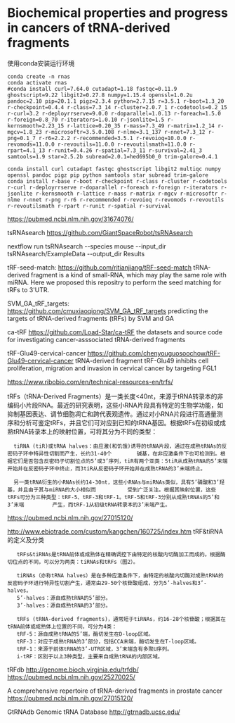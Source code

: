 # Biochemical properties and progress in cancers of tRNA-derived fragments

使用conda安装运行环境
```
conda create -n rnas
conda activate rnas
#conda install curl=7.64.0 cutadapt=1.18 fastqc=0.11.9 ghostscript=9.22 libgit2=0.27.8 numpy=1.15.4 openssl=1.0.2u pandoc=2.10 pip=20.1.1 pigz=2.3.4 python=2.7.15 r=3.5.1 r-boot=1.3_20 r-checkpoint=0.4.4 r-class=7.3_14 r-cluster=2.0.7_1 r-codetools=0.2_15 r-curl=3.2 r-deployrrserve=9.0.0 r-doparallel=1.0.13 r-foreach=1.5.0 r-foreign=0.8_70 r-iterators=1.0.10 r-jsonlite=1.5 r-kernsmooth=2.23_15 r-lattice=0.20_35 r-mass=7.3_49 r-matrix=1.2_14 r-mgcv=1.8_23 r-microsoftr=3.5.0.108 r-nlme=3.1_137 r-nnet=7.3_12 r-png=0.1_7 r-r6=2.2.2 r-recommended=3.5.1 r-revoioq=10.0.0 r-revomods=11.0.0 r-revoutils=11.0.0 r-revoutilsmath=11.0.0 r-rpart=4.1_13 r-runit=0.4.26 r-spatial=7.3_11 r-survival=2.41_3 samtools=1.9 star=2.5.2b subread=2.0.1=hed695b0_0 trim-galore=0.4.1

conda install curl cutadapt fastqc ghostscript libgit2 multiqc numpy openssl pandoc pigz pip python samtools star subread trim-galore
conda install r-base r-boot r-checkpoint r-class r-cluster r-codetools r-curl r-deployrrserve r-doparallel r-foreach r-foreign r-iterators r-jsonlite r-kernsmooth r-lattice r-mass r-matrix r-mgcv r-microsoftr r-nlme r-nnet r-png r-r6 r-recommended r-revoioq r-revomods r-revoutils r-revoutilsmath r-rpart r-runit r-spatial r-survival

```

https://pubmed.ncbi.nlm.nih.gov/31674076/

tsRNAsearch
https://github.com/GiantSpaceRobot/tsRNAsearch

nextflow run tsRNAsearch --species mouse --input_dir tsRNAsearch/ExampleData --output_dir Results



tRF-seed-match:
https://github.com/ritianjiang/tRF-seed-match
tRNA-derived fragment is a kind of small-RNA, which may play the same role with miRNA. Here we proposed this repositry to perform the seed matching for tRFs to 3'UTR.

SVM_GA_tRF_targets:
https://github.com/cmuxiaoqiong/SVM_GA_tRF_targets
predicting the targets of tRNA-derived fragments (tRFs) by SVM and GA

ca-tRF
https://github.com/Load-Star/ca-tRF
the datasets and source code for investigating cancer-asssociated tRNA-derived fragments

tRF-Glu49-cervical-cancer
https://github.com/chenyouguosoochow/tRF-Glu49-cervical-cancer
tRNA-derived fragment tRF-Glu49 inhibits cell proliferation, migration and invasion in cervical cancer by targeting FGL1


https://www.ribobio.com/en/technical-resources-en/trfs/

tRFs（tRNA-Derived Fragments）是一类长度<40nt，来源于tRNA转录本的非编码小片段RNA。最近的研究表明，这些小RNA片段具有特定的生物学功能，如抑制基因表达、调节细胞凋亡和跨代表观遗传。通过对小RNA片段进行高通量测序和分析可鉴定tRFs，并且它们可对应到已知的tRNA基因。根据tRFs在初级或成熟tRNA转录本上的映射位置，可将其分为不同的类型：

      tiRNA (tiR)或tRNA halves：由应激(和饥饿)诱导的tRNA片段，通过在成熟tRNAs的反密码子环中特异性切割而产生，长约31-40个        碱基，在非应激条件下也可检测到。根据它们是否包含反密码子切割位点的5’或3’序列，tiR有两个亚类：5tiR从成熟tRNA的5’末端          开始并在反密码子环中终止，而3tiR从反密码子环开始并在成熟tRNA的3’末端终止。

      另一类tRNA衍生的小RNAs长约14-30nt，这些小RNAs与miRNAs类似，具有5’磷酸和3’羟基，并且由于其与miRNA的大小相似而          受到广泛关注。根据其映射位置，这些tRFs可分为三种类型：tRF-5、tRF-3和tRF-1。tRF-5和tRF-3分别从成熟tRNAs的5’和3’末端         产生，而tRF-1从初级tRNA转录本的3’末端产生。


https://pubmed.ncbi.nlm.nih.gov/27015120/

http://www.ebiotrade.com/custom/kangchen/160725/index.htm
tRF&tiRNA的定义及分类

       tRFs&tiRNAs是tRNA前体或成熟体在精确调控下由特定的核酸内切酶加工而成的。根据酶切位点的不同，可以分为两类：tiRNAs和tRFs（图2）。

       tiRNAs（亦称tRNA halves）是在多种应激条件下，由特定的核酸内切酶对成熟tRNA的反密码子环进行特异性切割产生，通常由29-50个核苷酸组成，分为5’-halves和3’-halves。
       5’-halves：源自成熟tRNA的5’部分。
       3’-halves：源自成熟tRNA的3’部分。

       tRFs (tRNA-derived fragments)，通常短于tiRNAs，约16-28个核苷酸；根据其在tRNA前体或成熟体上位置的不同，可分为4类：
       tRF-5：源自成熟tRNA的5’端，酶切发生在D-loop区域。
       tRF-3：对应于成熟tRNA的3’部分，包括CCA末端，酶切发生在T-loop区域。
       tRF-1：来源于前体tRNA的3’-UTR区域，3’末端含有多聚U序列。
       i-tRF：区别于以上3种类型，主要来自成熟tRNA的内部区域。
      
tRFdb
http://genome.bioch.virginia.edu/trfdb/
https://pubmed.ncbi.nlm.nih.gov/25270025/

A comprehensive repertoire of tRNA-derived fragments in prostate cancer
https://pubmed.ncbi.nlm.nih.gov/27015120/

GtRNAdb Genomic tRNA Database 
http://gtrnadb.ucsc.edu/

